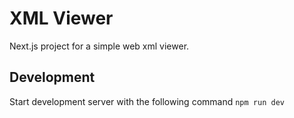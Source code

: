 # XML Viewer
Next.js project for a simple web xml viewer.

## Development
Start development server with the following command
`npm run dev`